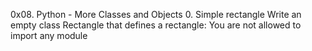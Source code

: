 0x08. Python - More Classes and Objects
0. Simple rectangle
Write an empty class Rectangle that defines a rectangle:
	You are not allowed to import any module

